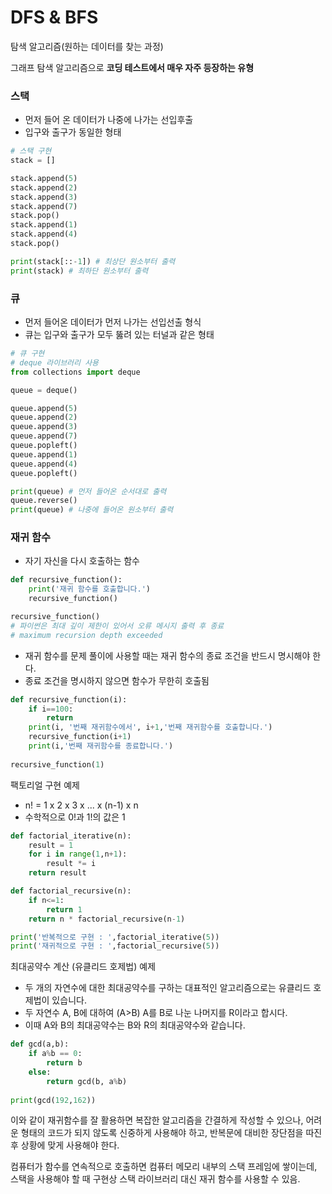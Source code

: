 # DFS & BFS

탐색 알고리즘(원하는 데이터를 찾는 과정)

그래프 탐색 알고리즘으로 **코딩 테스트에서 매우 자주 등장하는 유형**

### 스택

* 먼저 들어 온 데이터가 나중에 나가는 선입후출
* 입구와 출구가 동일한 형태

```python
# 스택 구현
stack = []

stack.append(5)
stack.append(2)
stack.append(3)
stack.append(7)
stack.pop()
stack.append(1)
stack.append(4)
stack.pop()

print(stack[::-1]) # 최상단 원소부터 출력
print(stack) # 최하단 원소부터 출력
```



### 큐

* 먼저 들어온 데이터가 먼저 나가는 선입선출 형식
* 큐는 입구와 출구가 모두 뚫려 있는 터널과 같은 형태

```python
# 큐 구현
# deque 라이브러리 사용
from collections import deque

queue = deque()

queue.append(5)
queue.append(2)
queue.append(3)
queue.append(7)
queue.popleft()
queue.append(1)
queue.append(4)
queue.popleft()

print(queue) # 먼저 들어온 순서대로 출력
queue.reverse()
print(queue) # 나중에 들어온 원소부터 출력
```



### 재귀 함수

* 자기 자신을 다시 호출하는 함수

``` python
def recursive_function():
    print('재귀 함수를 호출합니다.')
    recursive_function()

recursive_function()
# 파이썬은 최대 깊이 제한이 있어서 오류 메시지 출력 후 종료
# maximum recursion depth exceeded
```

* 재귀 함수를 문제 풀이에 사용할 때는 재귀 함수의 종료 조건을 반드시 명시해야 한다.
* 종료 조건을 명시하지 않으면 함수가 무한히 호출됨

```python
def recursive_function(i):
    if i==100:
        return
    print(i, '번째 재귀함수에서', i+1,'번째 재귀함수를 호출합니다.')
    recursive_function(i+1)
    print(i,'번째 재귀함수를 종료합니다.')
    
recursive_function(1)
```



팩토리얼 구현 예제

* n! = 1 x 2 x 3 x ... x (n-1) x n
* 수학적으로 0!과 1!의 값은 1

```python
def factorial_iterative(n):
    result = 1
    for i in range(1,n+1):
        result *= i
    return result

def factorial_recursive(n):
    if n<=1:
        return 1
    return n * factorial_recursive(n-1)

print('반복적으로 구현 : ',factorial_iterative(5))
print('재귀적으로 구현 : ',factorial_recursive(5))
```



최대공약수 계산 (유클리드 호제법) 예제

* 두 개의 자연수에 대한 최대공약수를 구하는 대표적인 알고리즘으로는 유클리드 호제법이 있습니다.
* 두 자연수 A, B에 대하여 (A>B) A를 B로 나눈 나머지를 R이라고 합시다.
* 이때 A와 B의 최대공약수는 B와 R의 최대공약수와 같습니다.

``` python
def gcd(a,b):
    if a%b == 0:
        return b
    else:
        return gcd(b, a%b)
    
print(gcd(192,162))
```



이와 같이 재귀함수를 잘 활용하면 복잡한 알고리즘을 간결하게 작성할 수 있으나, 어려운 형태의 코드가 되지 않도록 신중하게 사용해야 하고, 반복문에 대비한 장단점을 따진 후 상황에 맞게 사용해야 한다.

컴퓨터가 함수를 연속적으로 호출하면 컴퓨터 메모리 내부의 스택 프레임에 쌓이는데, 스택을 사용해야 할 때 구현상 스택 라이브러리 대신 재귀 함수를  사용할 수 있음.
